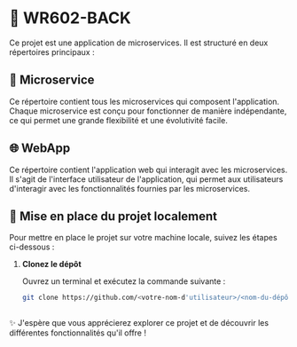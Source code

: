 # 🚀 WR602-BACK 

Ce projet est une application de microservices. Il est structuré en deux répertoires principaux :

## 📂 Microservice

Ce répertoire contient tous les microservices qui composent l'application. Chaque microservice est conçu pour fonctionner de manière indépendante, ce qui permet une grande flexibilité et une évolutivité facile.

## 🌐 WebApp

Ce répertoire contient l'application web qui interagit avec les microservices. Il s'agit de l'interface utilisateur de l'application, qui permet aux utilisateurs d'interagir avec les fonctionnalités fournies par les microservices.

## 🚀 Mise en place du projet localement

Pour mettre en place le projet sur votre machine locale, suivez les étapes ci-dessous :

1. **Clonez le dépôt**

   Ouvrez un terminal et exécutez la commande suivante :

   ```bash
   git clone https://github.com/<votre-nom-d'utilisateur>/<nom-du-dépôt>.git
  

✨ J'espère que vous apprécierez explorer ce projet et de découvrir les différentes fonctionnalités qu'il offre !
